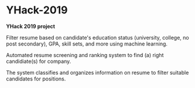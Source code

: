 # YHack-2019
**YHack 2019 project**

Filter resume based on candidate's education status (university, college, no post secondary), GPA, skill sets, and more using machine learning.

Automated resume screening and ranking system to find (a) right candidiate(s) for company.

The system classifies and organizes information on resume to filter suitable candidates for positions.
